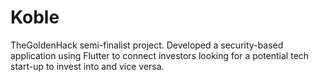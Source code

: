 # Koble

TheGoldenHack semi-finalist project. Developed a security-based application using Flutter to connect investors looking for a potential tech start-up to invest into and vice versa.
